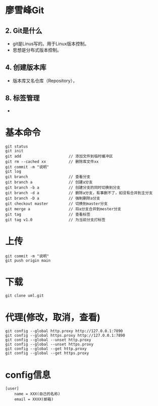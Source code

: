 # 廖雪峰Git
## 2. Git是什么
- git是Linus写的。用于Linux版本控制。
- 思想是分布式版本控制。
## 4. 创建版本库
- 版本库又名仓库（Repository），
## 8. 标签管理
- 

# 基本命令
```
git status  
git init  
git add                     // 添加文件到临时缓冲区  
git rm --cached xx          // 删除库文件xx
git commit -m "说明"        
git log  
git branch                  // 查看分支  
git branch a                // 创建a分支  
git branch -b a             // 创建分支的同时切换到分支  
git branch -d a             // 删除a分支，有事删不了，如没有合并到主分支  
git branch -D a             // 强制删除a分支
git checkout master         // 切换到master分支  
git merge a                 // 将a分支合并到mester分支  
git tag                     // 查看标签
git tag v1.0                // 为当前分支打标签  
```


# 上传
```
git commit -m "说明"  
git push origin main  
```

# 下载
```
git clone uml.git  
```

# 代理(修改，取消，查看)
```
git config --global http.proxy http://127.0.0.1:7890  
git config --global https.proxy http://127.0.0.1:7890  
git config --global --unset http.proxy  
git config --global --unset https.proxy  
git config --global --get http.proxy  
git config --global --get https.proxy  
```

# config信息
```
[user]  
    name = XXX(自己的名称)  
    email = XXXX(邮箱)  
```